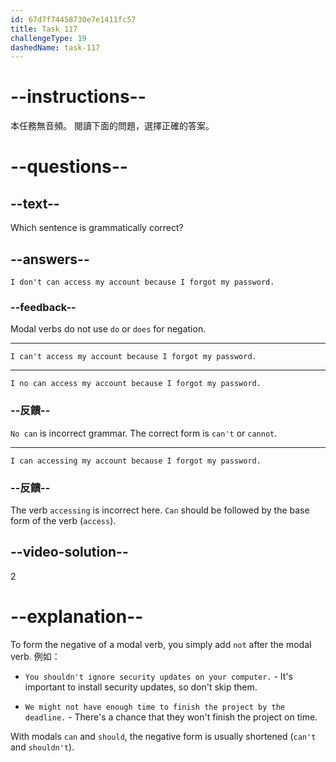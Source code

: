 ```yaml
---
id: 67d7f74458730e7e1411fc57
title: Task 117
challengeType: 19
dashedName: task-117
---
```


# --instructions--

本任務無音頻。 閱讀下面的問題，選擇正確的答案。

# --questions--

## --text--

Which sentence is grammatically correct?

## --answers--

`I don't can access my account because I forgot my password.`

### --feedback--

Modal verbs do not use `do` or `does` for negation.

---

`I can't access my account because I forgot my password.`

---

`I no can access my account because I forgot my password.`

### --反饋--

`No can` is incorrect grammar. The correct form is `can't` or `cannot`.

---

`I can accessing my account because I forgot my password.`

### --反饋--

The verb `accessing` is incorrect here. `Can` should be followed by the base form of the verb (`access`).

## --video-solution--

2

# --explanation--

To form the negative of a modal verb, you simply add `not` after the modal verb. 例如：

- `You shouldn't ignore security updates on your computer.` - It's important to install security updates, so don't skip them.

- `We might not have enough time to finish the project by the deadline.` - There's a chance that they won't finish the project on time.

With modals `can` and `should`, the negative form is usually shortened (`can't` and `shouldn't`).
